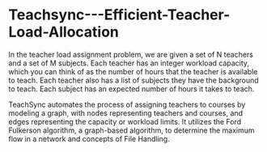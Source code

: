 # Teachsync---Efficient-Teacher-Load-Allocation
In the teacher load assignment problem, we are given a set of N teachers and a set of M subjects. Each teacher has an integer workload capacity, which you can think of as the number of hours that the teacher is available to teach. Each teacher also has a list of subjects they have the background to teach. Each subject has an expected number of hours it takes to teach.


TeachSync automates the process of assigning teachers to courses by modeling a graph, with nodes representing teachers and courses, and edges representing the capacity or workload limits. 
It utilizes the Ford Fulkerson algorithm, a graph-based algorithm, to determine the maximum flow in a network and concepts of File Handling.
